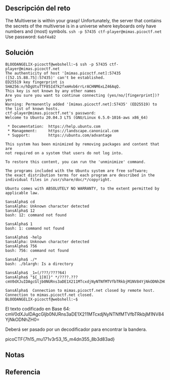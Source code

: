 ## Descripción del reto
The Multiverse is within your grasp! Unfortunately, the server that contains the secrets of the multiverse is in a universe where keyboards only have numbers and (most) symbols.
`ssh -p 57435 ctf-player@mimas.picoctf.net`
Use password: `6abf4a82`

## Solución

```
BLOODANGELIX-picoctf@webshell:~$ ssh -p 57435 ctf-player@mimas.picoctf.net
The authenticity of host '[mimas.picoctf.net]:57435 ([52.15.88.75]:57435)' can't be established.
ED25519 key fingerprint is SHA256:n/hDgUtuTTF85Id7k2fxmHvb6rrLrACHNM6xLZ46AqQ.
This key is not known by any other names
Are you sure you want to continue connecting (yes/no/[fingerprint])? yes
Warning: Permanently added '[mimas.picoctf.net]:57435' (ED25519) to the list of known hosts.
ctf-player@mimas.picoctf.net's password: 
Welcome to Ubuntu 20.04.3 LTS (GNU/Linux 6.5.0-1016-aws x86_64)

 * Documentation:  https://help.ubuntu.com
 * Management:     https://landscape.canonical.com
 * Support:        https://ubuntu.com/advantage

This system has been minimized by removing packages and content that are
not required on a system that users do not log into.

To restore this content, you can run the 'unminimize' command.

The programs included with the Ubuntu system are free software;
the exact distribution terms for each program are described in the
individual files in /usr/share/doc/*/copyright.

Ubuntu comes with ABSOLUTELY NO WARRANTY, to the extent permitted by
applicable law.

SansAlpha$ cd
SansAlpha: Unknown character detected
SansAlpha$ 12
bash: 12: command not found

SansAlpha$ 1
bash: 1: command not found

SansAlpha$ -help
SansAlpha: Unknown character detected
SansAlpha$ 756
bash: 756: command not found

SansAlpha$ ./*
bash: ./blargh: Is a directory

SansAlpha$ _1=(/???/????64)
SansAlpha$ "${_1[0]}" */????.???
cmV0dXJuIDAgcGljb0NURns3aDE1X211MTcxdjNyNTNfMTVfbTRkbjM1NV84YjNkODNhZH0=

SansAlpha$  Connection to mimas.picoctf.net closed by remote host.
Connection to mimas.picoctf.net closed.
BLOODANGELIX-picoctf@webshell:~$ 
```
El texto codificado en Base 64: cmV0dXJuIDAgcGljb0NURns3aDE1X211MTcxdjNyNTNfMTVfbTRkbjM1NV84YjNkODNhZH0=

Deberá ser pasado por un decodificador para encontrar la bandera.

picoCTF{7h15_mu171v3r53_15_m4dn355_8b3d83ad}

## Notas


## Referencia

